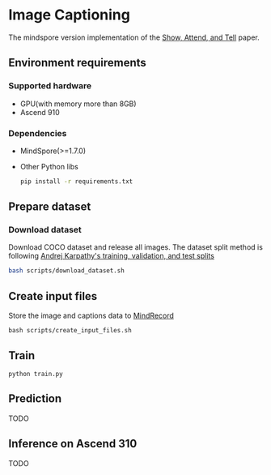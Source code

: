 # Image Captioning

The mindspore version implementation of the [Show, Attend, and Tell](https://arxiv.org/abs/1502.03044) paper.

## Environment requirements

### Supported hardware

- GPU(with memory more than 8GB)
- Ascend 910

### Dependencies

- MindSpore(>=1.7.0)
- Other Python libs
    
    ```bash
    pip install -r requirements.txt
    ```

## Prepare dataset

### Download dataset

Download COCO dataset and release all images. The dataset split method is following
[Andrej Karpathy's training, validation, and test splits](http://cs.stanford.edu/people/karpathy/deepimagesent)

```bash
bash scripts/download_dataset.sh
```

## Create input files

Store the image and captions data to [MindRecord](https://www.mindspore.cn/docs/zh-CN/r1.7/api_python/mindspore.mindrecord.html)

```
bash scripts/create_input_files.sh
```

## Train

```
python train.py
```

## Prediction

TODO

## Inference on Ascend 310

TODO